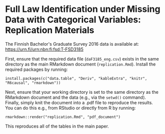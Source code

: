 # Full Law Identification under Missing Data with Categorical Variables: Replication Materials

The Finnish Bachelor's Graduate Survey 2016 data is available at: <https://urn.fi/urn:nbn:fi:fsd:T-FSD3185>

First, ensure that the required data file (`daF3185_eng.csv`) exists in the same directory as the main RMarkdown document (`replication.Rmd`). Install the required packages by running:
```
install.packages(c("data.table", "Deriv", "kableExtra", "knitr", "R6causal", "rmarkdown"))
```
Next, ensure that your working directory is set to the same directory as the RMarkdown document and the data (e.g., via the `setwd()` command). Finally, simply knit the document into a .pdf file to reproduce the results. You can do this e.g., from RStudio or directly from R by running:
```
rmarkdown::render("replication.Rmd", "pdf_document")
```
This reproduces all of the tables in the main paper.
